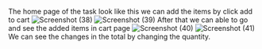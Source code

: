 The home page of the task look like this we can add the items by click add to cart
![Screenshot (38)](https://github.com/bharathiraja-developer/test/assets/142418045/cbb5aead-1570-4377-8c94-1cfdc5ca33ba)
![Screenshot (39)](https://github.com/bharathiraja-developer/test/assets/142418045/97fe5251-4b78-4fba-bb3a-5623be16e603)
After that we can able to go and see the added items in cart page
![Screenshot (40)](https://github.com/bharathiraja-developer/test/assets/142418045/b6fafc33-d72c-4e5e-9295-fa3889911065)
![Screenshot (41)](https://github.com/bharathiraja-developer/test/assets/142418045/414babfa-5ab3-4c7d-9881-e9fe1a22b699)
We can see the changes in the total by changing the quantity.
